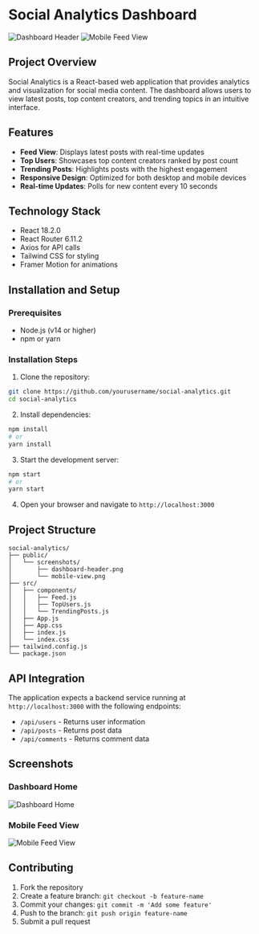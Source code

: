 # Social Analytics Dashboard

![Dashboard Header](./screenshots/dashboard-header.png)
![Mobile Feed View](./screenshots/mobile-view.png)

## Project Overview

Social Analytics is a React-based web application that provides analytics and visualization for social media content. The dashboard allows users to view latest posts, top content creators, and trending topics in an intuitive interface.

## Features

- **Feed View**: Displays latest posts with real-time updates
- **Top Users**: Showcases top content creators ranked by post count
- **Trending Posts**: Highlights posts with the highest engagement
- **Responsive Design**: Optimized for both desktop and mobile devices
- **Real-time Updates**: Polls for new content every 10 seconds

## Technology Stack

- React 18.2.0
- React Router 6.11.2
- Axios for API calls
- Tailwind CSS for styling
- Framer Motion for animations

## Installation and Setup

### Prerequisites
- Node.js (v14 or higher)
- npm or yarn

### Installation Steps

1. Clone the repository:
```bash
git clone https://github.com/yourusername/social-analytics.git
cd social-analytics
```

2. Install dependencies:
```bash
npm install
# or
yarn install
```

3. Start the development server:
```bash
npm start
# or
yarn start
```

4. Open your browser and navigate to `http://localhost:3000`

## Project Structure

```
social-analytics/
├── public/
│   └── screenshots/
│       ├── dashboard-header.png
│       └── mobile-view.png
├── src/
│   ├── components/
│   │   ├── Feed.js
│   │   ├── TopUsers.js
│   │   └── TrendingPosts.js
│   ├── App.js
│   ├── App.css
│   ├── index.js
│   └── index.css
├── tailwind.config.js
└── package.json
```

## API Integration

The application expects a backend service running at `http://localhost:3000` with the following endpoints:
- `/api/users` - Returns user information
- `/api/posts` - Returns post data
- `/api/comments` - Returns comment data

## Screenshots

### Dashboard Home
![Dashboard Home](./screenshots/dashboard-header.png)

### Mobile Feed View
![Mobile Feed View](./screenshots/mobile-view.png)

## Contributing

1. Fork the repository
2. Create a feature branch: `git checkout -b feature-name`
3. Commit your changes: `git commit -m 'Add some feature'`
4. Push to the branch: `git push origin feature-name`
5. Submit a pull request

